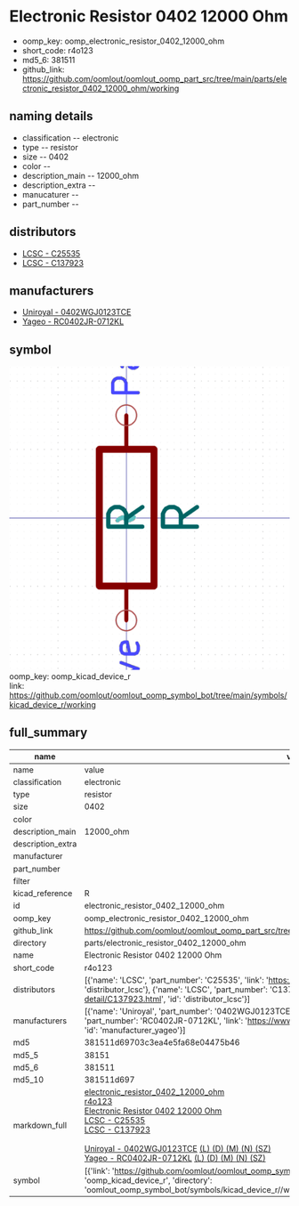 # Electronic Resistor 0402 12000 Ohm

  
* oomp_key: oomp_electronic_resistor_0402_12000_ohm 
* short_code: r4o123
* md5_6: 381511  
* github_link: https://github.com/oomlout/oomlout_oomp_part_src/tree/main/parts/electronic_resistor_0402_12000_ohm/working  
## naming details
* classification -- electronic
* type -- resistor
* size -- 0402
* color -- 
* description_main -- 12000_ohm
* description_extra -- 
* manucaturer -- 
* part_number -- 

## distributors
* [LCSC - C25535](https://lcsc.com/product-detail/C25535.html)  
* [LCSC - C137923](https://lcsc.com/product-detail/C137923.html)  

## manufacturers
* [Uniroyal - 0402WGJ0123TCE]()  
* [Yageo - RC0402JR-0712KL](https://www.yageo.com/en/Chart/Download/pdf/RC0402JR-0712KL)  

## symbol

![](symbol/0/working/working_600.png)  
oomp_key: oomp_kicad_device_r  
link: https://github.com/oomlout/oomlout_oomp_symbol_bot/tree/main/symbols/kicad_device_r/working  


## full_summary
| name | value | 
| --- | --- | 
| name | value | 
| classification | electronic | 
| type | resistor | 
| size | 0402 | 
| color |  | 
| description_main | 12000_ohm | 
| description_extra |  | 
| manufacturer |  | 
| part_number |  | 
| filter |  | 
| kicad_reference | R | 
| id | electronic_resistor_0402_12000_ohm | 
| oomp_key | oomp_electronic_resistor_0402_12000_ohm | 
| github_link | https://github.com/oomlout/oomlout_oomp_part_src/tree/main/parts/electronic_resistor_0402_12000_ohm/working | 
| directory | parts/electronic_resistor_0402_12000_ohm | 
| name | Electronic Resistor 0402 12000 Ohm | 
| short_code | r4o123 | 
| distributors | [{'name': 'LCSC', 'part_number': 'C25535', 'link': 'https://lcsc.com/product-detail/C25535.html', 'id': 'distributor_lcsc'}, {'name': 'LCSC', 'part_number': 'C137923', 'link': 'https://lcsc.com/product-detail/C137923.html', 'id': 'distributor_lcsc'}] | 
| manufacturers | [{'name': 'Uniroyal', 'part_number': '0402WGJ0123TCE', 'link': '', 'id': 'manufacturer_uniroyal'}, {'name': 'Yageo', 'part_number': 'RC0402JR-0712KL', 'link': 'https://www.yageo.com/en/Chart/Download/pdf/RC0402JR-0712KL', 'id': 'manufacturer_yageo'}] | 
| md5 | 381511d69703c3ea4e5fa68e04475b46 | 
| md5_5 | 38151 | 
| md5_6 | 381511 | 
| md5_10 | 381511d697 | 
| markdown_full | [electronic_resistor_0402_12000_ohm](https://github.com/oomlout/oomlout_oomp_part_src/tree/main/parts/electronic_resistor_0402_12000_ohm/working)<br>[r4o123](https://github.com/oomlout/oomlout_oomp_part_src/tree/main/parts/electronic_resistor_0402_12000_ohm/working)<br>[Electronic Resistor 0402 12000 Ohm](https://github.com/oomlout/oomlout_oomp_part_src/tree/main/parts/electronic_resistor_0402_12000_ohm/working)<br>[LCSC - C25535<br>](https://lcsc.com/product-detail/C25535.html)[LCSC - C137923<br>](https://lcsc.com/product-detail/C137923.html)<br>[Uniroyal - 0402WGJ0123TCE]() [(L)  ](https://www.lcsc.com/search?q=0402WGJ0123TCE)[(D)  ](https://www.digikey.com/en/products?,keywords=0402WGJ0123TCE)[(M)  ](https://www.mouser.com/Search/Refine?Keyword=0402WGJ0123TCE)[(N)  ](https://www.newark.com/search?st=0402WGJ0123TCE)[(SZ)  ](https://so.szlcsc.com/global.html?k=0402WGJ0123TCE)<br>[Yageo - RC0402JR-0712KL](https://www.yageo.com/en/Chart/Download/pdf/RC0402JR-0712KL) [(L)  ](https://www.lcsc.com/search?q=RC0402JR-0712KL)[(D)  ](https://www.digikey.com/en/products?,keywords=RC0402JR-0712KL)[(M)  ](https://www.mouser.com/Search/Refine?Keyword=RC0402JR-0712KL)[(N)  ](https://www.newark.com/search?st=RC0402JR-0712KL)[(SZ)  ](https://so.szlcsc.com/global.html?k=RC0402JR-0712KL)<br> | 
| symbol | [{'link': 'https://github.com/oomlout/oomlout_oomp_symbol_bot/tree/main/symbols/kicad_device_r', 'oomp_key': 'oomp_kicad_device_r', 'directory': 'oomlout_oomp_symbol_bot/symbols/kicad_device_r//working/working.kicad_sym'}] | 
